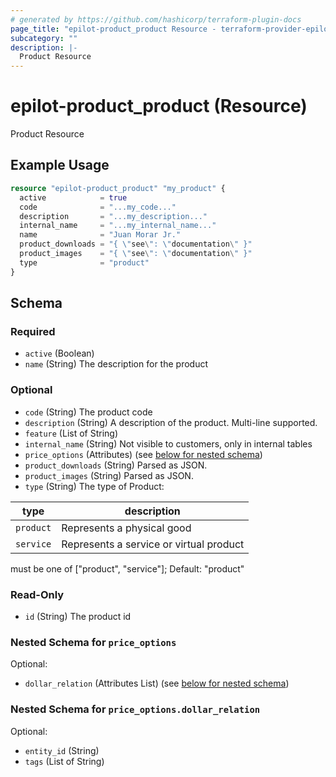 ```yaml
---
# generated by https://github.com/hashicorp/terraform-plugin-docs
page_title: "epilot-product_product Resource - terraform-provider-epilot-workflow"
subcategory: ""
description: |-
  Product Resource
---
```


# epilot-product_product (Resource)

Product Resource

## Example Usage

```terraform
resource "epilot-product_product" "my_product" {
  active            = true
  code              = "...my_code..."
  description       = "...my_description..."
  internal_name     = "...my_internal_name..."
  name              = "Juan Morar Jr."
  product_downloads = "{ \"see\": \"documentation\" }"
  product_images    = "{ \"see\": \"documentation\" }"
  type              = "product"
}
```

<!-- schema generated by tfplugindocs -->
## Schema

### Required

- `active` (Boolean)
- `name` (String) The description for the product

### Optional

- `code` (String) The product code
- `description` (String) A description of the product. Multi-line supported.
- `feature` (List of String)
- `internal_name` (String) Not visible to customers, only in internal tables
- `price_options` (Attributes) (see [below for nested schema](#nestedatt--price_options))
- `product_downloads` (String) Parsed as JSON.
- `product_images` (String) Parsed as JSON.
- `type` (String) The type of Product:

| type | description |
|----| ----|
| `product` | Represents a physical good |
| `service` | Represents a service or virtual product |

must be one of ["product", "service"]; Default: "product"

### Read-Only

- `id` (String) The product id

<a id="nestedatt--price_options"></a>
### Nested Schema for `price_options`

Optional:

- `dollar_relation` (Attributes List) (see [below for nested schema](#nestedatt--price_options--dollar_relation))

<a id="nestedatt--price_options--dollar_relation"></a>
### Nested Schema for `price_options.dollar_relation`

Optional:

- `entity_id` (String)
- `tags` (List of String)


